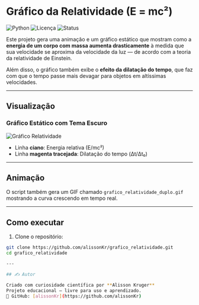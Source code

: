﻿# Gráfico da Relatividade (E = mc²)

![Python](https://img.shields.io/badge/feito%20com-python-3776AB?style=for-the-badge&logo=python&logoColor=white)
![Licença](https://img.shields.io/badge/licen%C3%A7a-MIT-green?style=for-the-badge)
![Status](https://img.shields.io/badge/status-em%20desenvolvimento-yellow?style=for-the-badge)

Este projeto gera uma animação e um gráfico estático que mostram como a **energia de um corpo com massa aumenta drasticamente** à medida que sua velocidade se aproxima da velocidade da luz — de acordo com a teoria da relatividade de Einstein.

Além disso, o gráfico também exibe o **efeito da dilatação do tempo**, que faz com que o tempo passe mais devagar para objetos em altíssimas velocidades.

---

## Visualização

### Gráfico Estático com Tema Escuro

![Gráfico Relatividade](grafico_estatico_relatividade.png)

- Linha **ciano**: Energia relativa (E/mc²)
- Linha **magenta tracejada**: Dilatação do tempo (Δt/Δt₀)

---

## Animação

O script também gera um GIF chamado `grafico_relatividade_duplo.gif` mostrando a curva crescendo em tempo real.

---

## Como executar

1. Clone o repositório:

```bash
git clone https://github.com/alissonKr/grafico_relatividade.git
cd grafico_relatividade

---

## ✍️ Autor

Criado com curiosidade científica por **Alisson Kruger**  
Projeto educacional — livre para uso e aprendizado.  
🔗 GitHub: [alissonKr](https://github.com/alissonKr)

